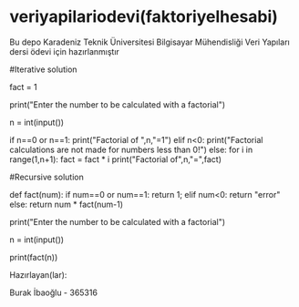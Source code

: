 # veriyapilariodevi(faktoriyelhesabi)
Bu depo Karadeniz Teknik Üniversitesi Bilgisayar Mühendisliği Veri Yapıları dersi ödevi için hazırlanmıştır


#Iterative solution

fact = 1

print("Enter the number to be calculated with a factorial")

n = int(input())

if n==0 or n==1:
  print("Factorial of ",n,"=1")
elif n<0:
  print("Factorial calculations are not made for numbers less than 0!")
else:
  for i in range(1,n+1):
    fact = fact * i
  print("Factorial of",n,"=",fact)


#Recursive solution

def fact(num):
  if num==0 or num==1:
    return 1;
  elif num<0:
    return "error"
  else:
    return num * fact(num-1)

print("Enter the number to be calculated with a factorial")

n = int(input())

print(fact(n))

Hazırlayan(lar):

Burak İbaoğlu - 365316
